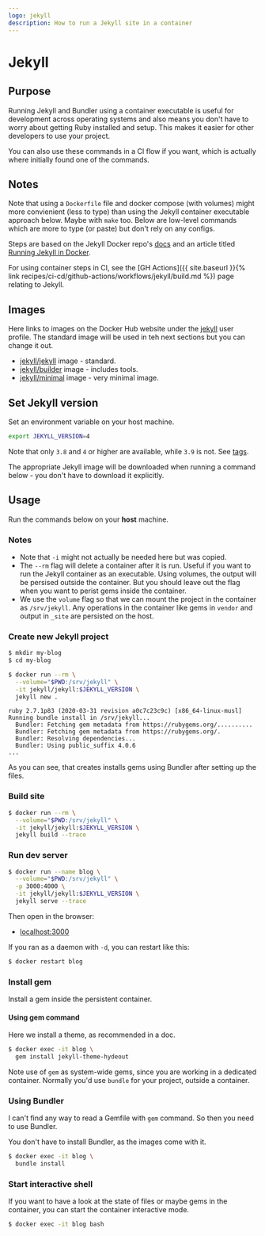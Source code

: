 ```yaml
---
logo: jekyll
description: How to run a Jekyll site in a container
---
```

# Jekyll

## Purpose

Running Jekyll and Bundler using a container executable is useful for development across operating systems and also means you don't have to worry about getting Ruby installed and setup. This makes it easier for other developers to use your project. 

You can also use these commands in a CI flow if you want, which is actually where initially found one of the commands.


## Notes

Note that using a `Dockerfile` file and docker compose (with volumes) might more convienient (less to type) than using the Jekyll container executable approach below. Maybe with `make` too. Below are low-level commands which are more to type (or paste) but don't rely on any configs.

Steps are based on the Jekyll Docker repo's [docs](https://github.com/envygeeks/jekyll-docker#readme) and an article titled [Running Jekyll in Docker](https://ddewaele.github.io/running-jekyll-in-docker/).

For using container steps in CI, see the [GH Actions]({{ site.baseurl }}{% link recipes/ci-cd/github-actions/workflows/jekyll/build.md %}) page relating to Jekyll.


## Images

Here links to images on the Docker Hub website under the [jekyll](https://hub.docker.com/u/jekyll) user profile. The standard image will be used in teh next sections but you can change it out.

- [jekyll/jekyll](https://hub.docker.com/r/jekyll/jekyll) image - standard.
- [jekyll/builder](https://hub.docker.com/r/jekyll/builder) image - includes tools.
- [jekyll/minimal](https://hub.docker.com/r/jekyll/minimal) image - very minimal image.


## Set Jekyll version

Set an environment variable on your host machine.

```sh
export JEKYLL_VERSION=4
```

Note that only `3.8` and `4` or higher are available, while `3.9` is not. See [tags](https://hub.docker.com/r/jekyll/jekyll/tags?page=1&ordering=last_updated).

The appropriate Jekyll image will be downloaded when running a command below - you don't have to download it explicitly.


## Usage

Run the commands below on your **host** machine.

### Notes

- Note that `-i` might not actually be needed here but was copied.
- The `--rm` flag will delete a container after it is run. Useful if you want to run the Jekyll container as an executable. Using volumes, the output will be persised outside the container. But you should leave out the flag when you want to perist gems inside the container.
- We use the `volume` flag so that we can mount the project in the container as `/srv/jekyll`. Any operations in the container like gems in `vendor` and output in `_site` are persisted on the host.

### Create new Jekyll project

```sh
$ mkdir my-blog
$ cd my-blog
```

```sh
$ docker run --rm \
  --volume="$PWD:/srv/jekyll" \
  -it jekyll/jekyll:$JEKYLL_VERSION \
  jekyll new .
```

```
ruby 2.7.1p83 (2020-03-31 revision a0c7c23c9c) [x86_64-linux-musl]
Running bundle install in /srv/jekyll... 
  Bundler: Fetching gem metadata from https://rubygems.org/..........
  Bundler: Fetching gem metadata from https://rubygems.org/.
  Bundler: Resolving dependencies...
  Bundler: Using public_suffix 4.0.6
...
```

As you can see, that creates installs gems using Bundler after setting up the files.

### Build site

```sh
$ docker run --rm \
  --volume="$PWD:/srv/jekyll" \
  -it jekyll/jekyll:$JEKYLL_VERSION \
  jekyll build --trace
```

### Run dev server

```sh
$ docker run --name blog \
  --volume="$PWD:/srv/jekyll" \
  -p 3000:4000 \
  -it jekyll/jekyll:$JEKYLL_VERSION \
  jekyll serve --trace
```

Then open in the browser:

- [localhost:3000](http://localhost:3000)

If you ran as a daemon with `-d`, you can restart like this:

```sh
$ docker restart blog
```

### Install gem

Install a gem inside the persistent container. 

#### Using gem command

Here we install a theme, as recommended in a doc.

```sh
$ docker exec -it blog \
  gem install jekyll-theme-hydeout
```

Note use of `gem` as system-wide gems, since you are working in a dedicated container. Normally you'd use `bundle` for your project, outside a container.

### Using Bundler

I can't find any way to read a Gemfile with `gem` command. So then you need to use Bundler.

You don't have to install Bundler, as the images come with it.

```sh
$ docker exec -it blog \
  bundle install
```

### Start interactive shell

If you want to have a look at the state of files or maybe gems in the container, you can start the container interactive mode.

```sh
$ docker exec -it blog bash
```
